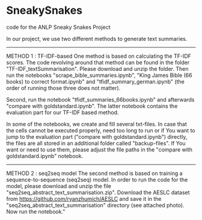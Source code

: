 # SneakySnakes
code for the ANLP Sneaky Snakes Project

In our project, we use two different methods to generate text summaries. 

*******************************
METHOD 1 : TF-IDF-based
One method is based on calculating the TF-IDF scores. The code revolving around that method can be found in the folder "TF-IDF_textSummarisation".
Please download and unzip the folder. Then run the notebooks 
"scrape_bible_summaries.ipynb",
"King James Bible (66 books) to correct format.ipynb" and
"tfidf_summary_german.ipynb"
(the order of running those three does not matter).

Second, run the notebook "tfidf_summaries_66books.ipynb" and afterwards "compare with goldstandard.ipynb".
The latter notebook contains the evaluation part for our TF-IDF based method. 

In some of the notebooks, we create and fill several txt-files. In case that the cells cannot be executed properly, need too long to run
or if You want to jump to the evaluation part ("compare with goldstandard.ipynb") directly, the files are all stored in an additional folder 
called "backup-files". If You want or need to use them, please adjust the file paths in the "compare with goldstandard.ipynb" notebook.


*******************************
METHOD 2 : seq2seq model
The second method is based on training a sequence-to-sequence (seq2seq) model. In order to run the code for the model, please
download and unzip the file "seq2seq_abstract_text_summarisation.zip". Download the AESLC dataset from https://github.com/ryanzhumich/AESLC and save it in the "seq2seq_abstract_text_summarisation" directory (see attached photo). Now run the notebook."






